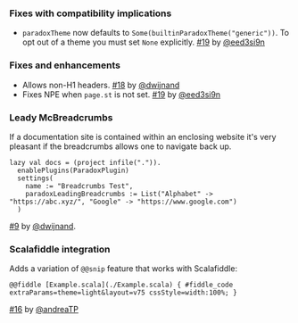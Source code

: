 ### Fixes with compatibility implications

- `paradoxTheme` now defaults to `Some(builtinParadoxTheme("generic"))`. To opt out of a theme you must set `None` explicitly. [#19][19] by [@eed3si9n][@eed3si9n]

### Fixes and enhancements

- Allows non-H1 headers. [#18][18] by [@dwijnand][@dwijnand]
- Fixes NPE when `page.st` is not set. [#19][19] by [@eed3si9n][@eed3si9n]

### Leady McBreadcrumbs

If a documentation site is contained within an enclosing website it's very pleasant if the breadcrumbs
allows one to navigate back up.

    lazy val docs = (project infile(".")).
      enablePlugins(ParadoxPlugin)
      settings(
        name := "Breadcrumbs Test",
        paradoxLeadingBreadcrumbs := List("Alphabet" -> "https://abc.xyz/", "Google" -> "https://www.google.com")
      )

[#9][9] by [@dwijnand][@dwijnand].

### Scalafiddle integration

Adds a variation of `@@snip` feature that works with Scalafiddle:

    @@fiddle [Example.scala](./Example.scala) { #fiddle_code extraParams=theme=light&layout=v75 cssStyle=width:100%; }

[#16][16] by [@andreaTP][@andreaTP]

  [9]: https://github.com/lightbend/paradox/pull/9
  [16]: https://github.com/lightbend/paradox/pull/16
  [18]: https://github.com/lightbend/paradox/pull/18
  [19]: https://github.com/lightbend/paradox/pull/19
  [@eed3si9n]: https://github.com/eed3si9n
  [@dwijnand]: http://github.com/dwijnand
  [@andreaTP]: https://github.com/andreaTP

